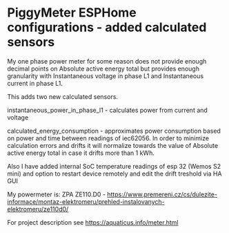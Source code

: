 # PiggyMeter ESPHome configurations - added calculated sensors


My one phase power meter for some reason does not provide enough decimal points on Absolute active energy total but provides enough granularity with Instantaneous voltage in phase L1 and Instantaneous current in phase L1.

This adds two new calculated sensors.

instantaneous_power_in_phase_l1 - calculates power from current and voltage

calculated_energy_consumption - approximates power consumption based on power and time between readings of iec62056. In order to minimize calculation errors and drifts it will normalize towards the value of Absolute active energy total in case it drifts more than 1 kWh.

Also I have added internal SoC temperature readings of esp 32 (Wemos S2 mini) and option to restart device remotely and edit the drift treshold via HA GUI

My powermeter is: ZPA ZE110.D0 - https://www.premereni.cz/cs/dulezite-informace/montaz-elektromeru/prehled-instalovanych-elektromeru/ze110d0/ 

For project description see https://aquaticus.info/meter.html
